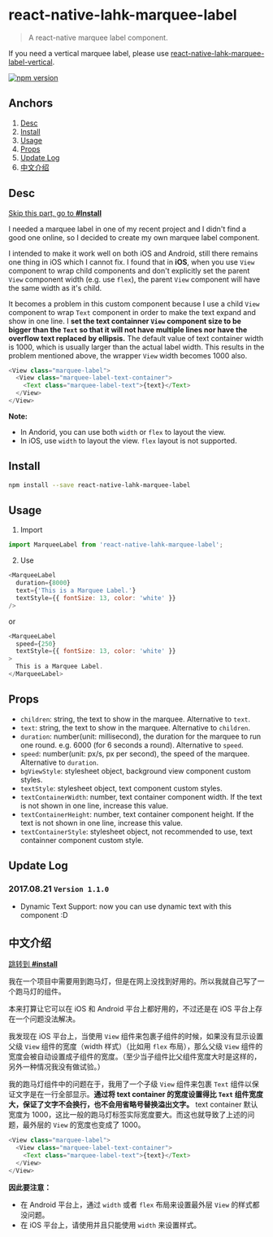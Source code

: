 # react-native-lahk-marquee-label
> A react-native marquee label component.

If you need a vertical marquee label, please use [react-native-lahk-marquee-label-vertical](https://github.com/cheng-kang/react-native-lahk-marquee-label-vertical).

[![npm version](https://badge.fury.io/js/react-native-lahk-marquee-label.svg)](https://badge.fury.io/js/react-native-lahk-marquee-label)

## Anchors

1. [Desc](#desc)
2. [Install](#install)
3. [Usage](#usage)
4. [Props](#props)
5. [Update Log](#update-log)
6. [中文介绍](#中文介绍)

## Desc

[Skip this part, go to **#Install**](#install)

I needed a marquee label in one of my recent project and I didn't find a good one online, so I decided to create my own marquee label component.

I intended to make it work well on both iOS and Android, still there remains one thing in iOS which I cannot fix. I found that in **iOS**, when you use `View` component to wrap child components and don't explicitly set the parent `View` component width (e.g. use `flex`), the parent `View` component will have the same width as it's child. 

It becomes a problem in this custom component because I use a child `View` component to wrap `Text` component in order to make the text expand and show in one line. I **set the text containner `View` component size to be bigger than the `Text` so that it will not have multiple lines nor have the overflow text replaced by ellipsis.** The default value of text container width is 1000, which is usually larger than the actual label width. This results in the problem mentioned above, the wrapper `View` width becomes 1000 also.

```js
<View class="marquee-label">
  <View class="marquee-label-text-container">
    <Text class="marquee-label-text">{text}</Text>
  </View>
</View>
```

**Note:**

- In Andorid, you can use both `width` or `flex` to layout the view.
- In iOS, use `width` to layout the view. `flex` layout is not supported.


## Install

```sh
npm install --save react-native-lahk-marquee-label
```

## Usage

1. Import

```js
import MarqueeLabel from 'react-native-lahk-marquee-label';
```

2. Use

```js
<MarqueeLabel
  duration={8000}
  text={'This is a Marquee Label.'}
  textStyle={{ fontSize: 13, color: 'white' }}
/>
```

or

```js
<MarqueeLabel
  speed={250}
  textStyle={{ fontSize: 13, color: 'white' }}
>
  This is a Marquee Label.
</MarqueeLabel>
```

## Props

- `children`: string, the text to show in the marquee. Alternative to `text`.
- `text`: string, the text to show in the marquee. Alternative to `children`.
- `duration`: number(unit: millisecond), the duration for the marquee to run one round. e.g. 6000 (for 6 seconds a round). Alternative to `speed`.
- `speed`: number(unit: px/s, px per second), the speed of the marquee. Alternative to `duration`.
- `bgViewStyle`: stylesheet object, background view component custom styles.
- `textStyle`: stylesheet object, text component custom styles.
- `textContainerWidth`: number, text container component width. If the text is not shown in one line, increase this value.
- `textContainerHeight`: number, text container component height. If the text is not shown in one line, increase this value.
- `textContainerStyle`: stylesheet object, not recommended to use, text containner component custom style.

## Update Log

### 2017.08.21 `Version 1.1.0`

- Dynamic Text Support: now you can use dynamic text with this component :D

## 中文介绍

[跳转到 **#install**](#install)

我在一个项目中需要用到跑马灯，但是在网上没找到好用的。所以我就自己写了一个跑马灯的组件。

本来打算让它可以在 iOS 和 Android 平台上都好用的，不过还是在 iOS 平台上存在一个问题没法解决。

我发现在 iOS 平台上，当使用 `View` 组件来包裹子组件的时候，如果没有显示设置父级 `View` 组件的宽度（width 样式）（比如用 `flex` 布局），那么父级 `View` 组件的宽度会被自动设置成子组件的宽度。（至少当子组件比父组件宽度大时是这样的，另外一种情况我没有做试验。）

我的跑马灯组件中的问题在于，我用了一个子级 `View` 组件来包裹 `Text` 组件以保证文字是在一行全部显示。**通过将 text container 的宽度设置得比 `Text` 组件宽度大，保证了文字不会换行，也不会用省略号替换溢出文字。** text container 默认宽度为 1000，这比一般的跑马灯标签实际宽度要大。而这也就导致了上述的问题，最外层的 `View` 的宽度也变成了 1000。

```js
<View class="marquee-label">
  <View class="marquee-label-text-container">
    <Text class="marquee-label-text">{text}</Text>
  </View>
</View>
```

**因此要注意：**

- 在 Android 平台上，通过 `width` 或者 `flex` 布局来设置最外层 `View` 的样式都没问题。
- 在 iOS 平台上，请使用并且只能使用 `width` 来设置样式。
